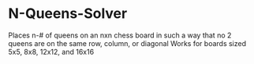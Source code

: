 # N-Queens-Solver
Places n-# of queens on an nxn chess board in such a way that no 2 queens are on the same row, column, or diagonal  Works for boards sized 5x5, 8x8, 12x12, and 16x16
